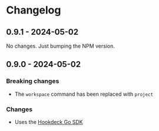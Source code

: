 # Changelog

## 0.9.1 - 2024-05-02

No changes. Just bumping the NPM version.

## 0.9.0 - 2024-05-02

### Breaking changes

- The `workspace` command has been replaced with `project`

### Changes

- Uses the [Hookdeck Go SDK](https://github.com/hookdeck/hookdeck-go-sdk)